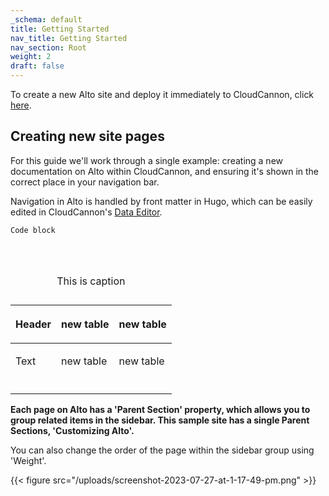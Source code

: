 ```yaml
---
_schema: default
title: Getting Started
nav_title: Getting Started
nav_section: Root
weight: 2
draft: false
---
```

To create a new Alto site and deploy it immediately to CloudCannon, click <a href="https://app.cloudcannon.com/register#sites/connect/github/CloudCannon/alto-hugo-template" target="_blank" rel="noopener">here</a>.

## Creating new site pages

For this guide we'll work through a single example: creating a new documentation on Alto within CloudCannon, and ensuring it's shown in the correct place in your navigation bar.&nbsp;

Navigation in Alto is handled by front matter in Hugo, which can be easily edited in CloudCannon's <a href="https://cloudcannon.com/documentation/articles/introducing-the-data-editor/" target="_blank" rel="noopener">Data Editor</a>.

```javascript
Code block
```

&nbsp;

<table><caption><p>This is caption</p></caption><thead><tr><th><p>Header</p></th><th><p>new table</p></th><th><p>new table</p></th></tr></thead><tbody><tr><td><p>Text</p></td><td><p>new table</p></td><td><p>new table</p></td></tr><tr><td><p></p></td><td><p></p></td><td><p></p></td></tr></tbody></table>

**Each page on Alto has a 'Parent Section' property, which allows you to group related items in the sidebar. This sample site has a single Parent Sections, 'Customizing Alto'.**

You can also change the order of the page within the sidebar group using 'Weight'.

{{< figure src="/uploads/screenshot-2023-07-27-at-1-17-49-pm.png" >}}